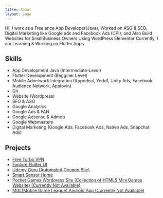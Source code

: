 ```yaml
---
title: About
layout: page
---
```

<!-- ![Profile Image]({% if site.external-image %}{{ site.picture }}{% else %}{{ site.url }}/{{ site.picture }}{% endif %})
 -->
<p>Hi, I work as a Freelance App Developer(Java), Worked on ASO & SEO, Digital Marketing like Google ads and Facebook Ads (CPI), and Also Build Websites for SmallBusiness Owners Using WordPress Elementor Currently, I am Learning & Working on Flutter Apps </p>

<h2>Skills</h2>

<ul class="skill-list">
	<li>App Development Java (Intermediate-Level)</li>
	<li>Flutter Development (Begginer Level)</li>
	<li>Mobile Adnetwork Integration (Appodeal, Yodo1, Unity Ads, Facebook Audience Network, Applovin)</li>
	<li>Git</li>
	<li>Website (Wordpress)</li>
	<li>SEO & ASO</li>
	<li>Google Analytics</li>
	<li>Google Ads & FAN</li>
	<li>Google Adsense & Admob</li>
	<li>Google Webmasters</li>
	<li>Digital Marketing (Google Ads, Facebook Ads, Native Ads, Snapchat Ads)</li>
</ul>

<h2>Projects</h2>

<ul>
	<li><a href="https://play.google.com/store/apps/details?id=com.free.turbo.vpn">Free Turbo VPN</a></li>
	<li><a href="https://github.com/Sridhar-Sree/Flutter_Explore_App_UI">Explore Flutter UI</a></li>
	<li><a href="https://udemyguru.com/">Udemy Guru (Automated Coupon Site)</a></li>
	<li><a href="https://smartsensorhome.com/">Smart Sensor Home</a></li>
	<li><a href="">Pocket Games Wordpress Site (Collection of HTML5 Mini Games Website) (Currently Not Available)</a></li>
	<li><a href="">MGL(Mobile Game League) Android App (Currently Not Available)</a></li>
</ul>
